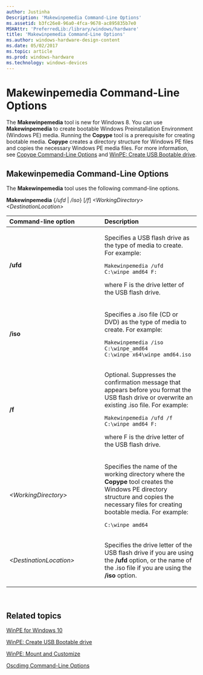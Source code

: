 ```yaml
---
author: Justinha
Description: 'Makewinpemedia Command-Line Options'
ms.assetid: b3fc26e8-96a0-4fca-9678-ac895835b7e0
MSHAttr: 'PreferredLib:/library/windows/hardware'
title: 'Makewinpemedia Command-Line Options'
ms.author: windows-hardware-design-content
ms.date: 05/02/2017
ms.topic: article
ms.prod: windows-hardware
ms.technology: windows-devices
---
```


# Makewinpemedia Command-Line Options


The **Makewinpemedia** tool is new for Windows 8. You can use **Makewinpemedia** to create bootable Windows Preinstallation Environment (Windows PE) media. Running the **Copype** tool is a prerequisite for creating bootable media. **Copype** creates a directory structure for Windows PE files and copies the necessary Windows PE media files. For more information, see [Copype Command-Line Options](copype-command-line-options.md) and [WinPE: Create USB Bootable drive](winpe-create-usb-bootable-drive.md).

## <span id="Makewinpemedia_Command-Line_Options"></span><span id="makewinpemedia_command-line_options"></span><span id="MAKEWINPEMEDIA_COMMAND-LINE_OPTIONS"></span>Makewinpemedia Command-Line Options


The **Makewinpemedia** tool uses the following command-line options.

**Makewinpemedia** {*/ufd* | */iso*} \[*/f*\] *&lt;WorkingDirectory&gt; &lt;DestinationLocation&gt;*

<table>
<colgroup>
<col width="50%" />
<col width="50%" />
</colgroup>
<thead>
<tr class="header">
<th align="left">Command-line option</th>
<th align="left">Description</th>
</tr>
</thead>
<tbody>
<tr class="odd">
<td align="left"><p><strong>/ufd</strong></p></td>
<td align="left"><p>Specifies a USB flash drive as the type of media to create. For example:</p>
<pre class="syntax" space="preserve"><code>Makewinpemedia /ufd C:\winpe_amd64 F:</code></pre>
<p>where F is the drive letter of the USB flash drive.</p></td>
</tr>
<tr class="even">
<td align="left"><p><strong>/iso</strong></p></td>
<td align="left"><p>Specifies a .iso file (CD or DVD) as the type of media to create. For example:</p>
<pre class="syntax" space="preserve"><code>Makewinpemedia /iso C:\winpe_amd64 C:\winpe_x64\winpe_amd64.iso</code></pre></td>
</tr>
<tr class="odd">
<td align="left"><p><strong>/f</strong></p></td>
<td align="left"><p>Optional. Suppresses the confirmation message that appears before you format the USB flash drive or overwrite an existing .iso file. For example:</p>
<pre class="syntax" space="preserve"><code>Makewinpemedia /ufd /f C:\winpe_amd64 F:</code></pre>
<p>where F is the drive letter of the USB flash drive.</p></td>
</tr>
<tr class="even">
<td align="left"><p><em>&lt;WorkingDirectory&gt;</em></p></td>
<td align="left"><p>Specifies the name of the working directory where the <strong>Copype</strong> tool creates the Windows PE directory structure and copies the necessary files for creating bootable media. For example:</p>
<pre class="syntax" space="preserve"><code>C:\winpe_amd64</code></pre></td>
</tr>
<tr class="odd">
<td align="left"><p><em>&lt;DestinationLocation&gt;</em></p></td>
<td align="left"><p>Specifies the drive letter of the USB flash drive if you are using the <strong>/ufd</strong> option, or the name of the .iso file if you are using the <strong>/iso</strong> option.</p></td>
</tr>
</tbody>
</table>

 

## <span id="related_topics"></span>Related topics


[WinPE for Windows 10](winpe-intro.md)

[WinPE: Create USB Bootable drive](winpe-create-usb-bootable-drive.md)

[WinPE: Mount and Customize](winpe-mount-and-customize.md)

[Oscdimg Command-Line Options](oscdimg-command-line-options.md)

 

 






